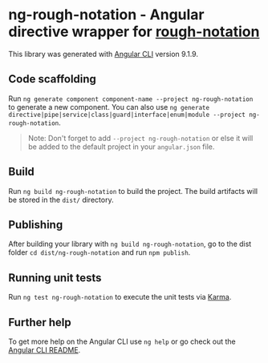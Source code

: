 # ng-rough-notation - Angular directive wrapper for [rough-notation](https://roughnotation.com)

This library was generated with [Angular CLI](https://github.com/angular/angular-cli) version 9.1.9.

## Code scaffolding

Run `ng generate component component-name --project ng-rough-notation` to generate a new component. You can also use `ng generate directive|pipe|service|class|guard|interface|enum|module --project ng-rough-notation`.
> Note: Don't forget to add `--project ng-rough-notation` or else it will be added to the default project in your `angular.json` file. 

## Build

Run `ng build ng-rough-notation` to build the project. The build artifacts will be stored in the `dist/` directory.

## Publishing

After building your library with `ng build ng-rough-notation`, go to the dist folder `cd dist/ng-rough-notation` and run `npm publish`.

## Running unit tests

Run `ng test ng-rough-notation` to execute the unit tests via [Karma](https://karma-runner.github.io).

## Further help

To get more help on the Angular CLI use `ng help` or go check out the [Angular CLI README](https://github.com/angular/angular-cli/blob/master/README.md).
